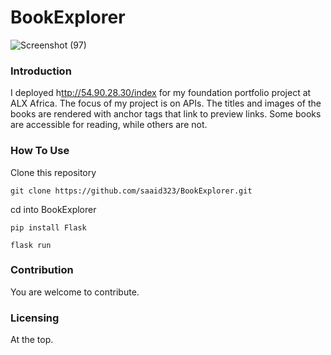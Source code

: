# BookExplorer
![Screenshot (97)](https://github.com/saaid323/BookExplorer/assets/69105920/7304b914-08be-4d97-ad13-c601115634cf)

### Introduction
I deployed h[ttp://54.90.28.30/index](https://www.said01.tech/) for my foundation portfolio project at ALX Africa. The focus of my project is on APIs. The titles and images of the books are rendered with anchor tags that link to preview links. Some books are accessible for reading, while others are not.
### How To Use
Clone this repository

`git clone https://github.com/saaid323/BookExplorer.git`

cd into BookExplorer

`pip install Flask`

`flask run`

### Contribution
You are welcome to contribute.
### Licensing
At the top.

